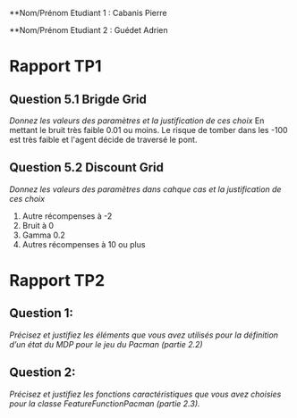 **Nom/Prénom Etudiant 1 : Cabanis Pierre

**Nom/Prénom Etudiant 2 : Guédet Adrien

# Rapport TP1

## Question 5.1 Brigde Grid
*Donnez les valeurs des paramètres et la justification de ces choix*
En mettant le bruit très faible 0.01 ou moins.
Le risque de tomber dans les -100 est très faible et l'agent décide de traversé le pont.

## Question 5.2 Discount Grid
*Donnez les valeurs des paramètres dans cahque cas et la justification de ces choix*
1) Autre récompenses à -2	
2) Bruit à 0
3) Gamma 0.2
4) Autres récompenses à 10 ou plus

# Rapport TP2

## Question 1:
*Précisez et justifiez les éléments que vous avez utilisés pour la définition d’un état du MDP pour le jeu du Pacman (partie 2.2)*


## Question 2:
*Précisez et justifiez les fonctions caractéristiques que vous avez choisies pour la classe FeatureFunctionPacman (partie 2.3).*
